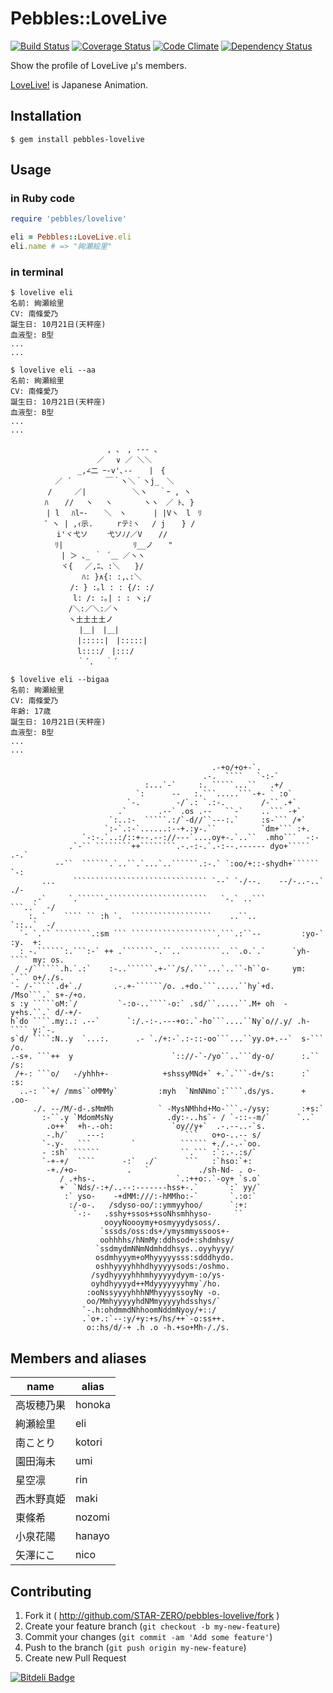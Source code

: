 # Pebbles::LoveLive

[![Build Status](https://travis-ci.org/STAR-ZERO/pebbles-lovelive.svg?branch=master)](https://travis-ci.org/STAR-ZERO/pebbles-lovelive)
[![Coverage Status](https://coveralls.io/repos/STAR-ZERO/pebbles-lovelive/badge.png?branch=master)](https://coveralls.io/r/STAR-ZERO/pebbles-lovelive?branch=master)
[![Code Climate](https://codeclimate.com/github/STAR-ZERO/pebbles-lovelive.png)](https://codeclimate.com/github/STAR-ZERO/pebbles-lovelive)
[![Dependency Status](https://gemnasium.com/STAR-ZERO/pebbles-lovelive.svg)](https://gemnasium.com/STAR-ZERO/pebbles-lovelive)

Show the profile of LoveLive μ's members.

[LoveLive!](http://www.lovelive-anime.jp/) is Japanese Animation.

## Installation

    $ gem install pebbles-lovelive

## Usage

### in Ruby code

```ruby
require 'pebbles/lovelive'

eli = Pebbles::LoveLive.eli
eli.name # => "絢瀬絵里"
```

### in terminal

```
$ lovelive eli
名前: 絢瀬絵里
CV: 南條愛乃
誕生日: 10月21日(天秤座)
血液型: B型
...
...
```

```
$ lovelive eli --aa
名前: 絢瀬絵里
CV: 南條愛乃
誕生日: 10月21日(天秤座)
血液型: B型
...
...

　　　　　　　　　　　　　, 、　, -‐- 、
　　　　　　　　　　　 ／　 ∨ ／ ＼＼
　　　　　　　　　_,∠二 ｰ-v'､-‐ 　 |　{
　　　　　　／ ´　　　　 ￣｀ヽ＼｀ヽj_　＼
　　　　　/　　　／|　　　　 　 ＼ヽ　 ｀ｰ , ヽ
　　　　 ﾊ 　 //　 ヽ　 ヽ　　 　 ヽヽ　／ ﾄ､ }
　 　 　 | l　 ﾊlｰ- 　 ＼　ヽ　　　 | |Vヽ　l　ﾘ
　　　　 ゛ヽ | ,ｨ示. 　 　rテﾐヽ　 / j 　 } /
　　　　 　 i'ヾ弋ソ　　 弋ソﾉ/／V 　 //
　　　　　　ﾘ|　　　　 　 　 　 ﾘ__ノ　　"
　　 　 　 　| ＞ ､_ ｀ ´＿ ／ヽヽ
　　　 　 　 ヾ{　 ／,ﾆ、:＼　　}/
　 　 　 　 　 　 ﾊ: }∧{: :,､:＼
　　　　　　　　/: } :｡l : : {/: :/
　　　 　 　 　 l: /: :｡| : : ヽ;/
　　　　 　 　 /＼:／＼:／ヽ
　　　　 　 　 ヽ土土土土ノ
　　　　　　　 　 |＿|　|＿|
　　　　　　　　　|:::::|　|:::::|
　　　　　　　　　l::::/　|:::/
　　　　　　　　　｀´.　 ｀´
```

```
$ lovelive eli --bigaa
名前: 絢瀬絵里
CV: 南條愛乃
年齢: 17歳
誕生日: 10月21日(天秤座)
血液型: B型
...
...

                                             .-+o/+o+-`.
                                           .-.  ````   `-:-`
                              :...`-`     :. `````...``   .+/
                            `:      --   :.```.....```-+- ` :o`
                          `-.        -/`.: `.:-.        /-`` .+`
                        .`       .--` .os .--   ``-`    ..``` -+`
                      `:..:-  `````.:/`-d//``---:.`     :s-``` /+`
                     `:-`.:-`......:--+.:y-.``          `dm+``` :+.
                `-:-.`..:/::+--.--://---`....oy+-.`..``  .mho```  -:-
             .`-`` ````````++````````.-.-:-.`.-:--.------ dyo+````` .-.`
          --``  ``````.`..``.`...`..``````.:-.` `:oo/+::-shydh+`````` `-:
       ...    `````````````````````````````` `--` `-/--.    --/-..-..`  ./-
     .-`     `.``````-``````````````````````   `-.` ..```         ```..`  -/
    :. `    ```` `` :h `.  ``````````````````    ..``..            `::..`  -/
  `- `.`` ````````.:sm ``` ```````````````````.```.:``--         :yo-` :y.  +:
  : -.``````:.```:-` ++ .```````-.``..`````````..``.o.`.`      `yh-```` my: os.
 / -/``````.h.`.:`    :-..``````.+-``/s/.```...`..``-h``o-     ym: `.`` o+/./s.
`- /-`````.d+`./       .-.+-``````/o. .+do.```.....``hy`+d.   /Mso```.` s+-/+o.
s :y `````oM:`/         `-:o-..````-o:` .sd/``.....``.M+ oh  -y+hs.``.` d/-+/-
h`do ````.my:.: .--`      `:/.-:-.---+o:.`-ho```....``Ny`o//.y/ .h-```` y:`-.
s`d/ ````:N..y  `...:.      .- `./+:-`.:-::-oo```...``yy.o+.--`  s-``` /o.
.-s+. ```++  y                      `:://-`-/yo``..```dy-o/      :.`` /s:
 /+-: ```o/   -/yhhh+-            +shssyMNd+` +.`.```-d+/s:      :`  :s:
  ..-: ``+/ /mms``oMMMy`         :myh  `NmNNmo`:````.ds/ys.      + .oo-
     ./. --/M/-d-.sMmMh          ` -MysNMhhd+Mo-```.-/ysy:       :+s:`
       :-``.y `MdomMsNy            .dy:-..hs`- / `-::--m/`      `..`
        .o++`  +h-.-oh:             `oy//y+`  .-.--..-`s.
        -.h/`    ---:                  ```   o+o-..-- s/
       `-.y-   ```         `          `````` +./.-.-`oo.
       - :sh` ``````                  ``.``` :`:.-.:s/`
       `-+-+/  ````      -:`  ./`      ```   :`hso:`+:
        -+./+o-           .   `           ./sh-Nd- . o-
           / .+hs-.                  `.:++o:.`-oy+ `s.o`
           +` `Nds/-:+/..--:-------hss+-.`      `:` yy/`
            :` yso-    -+dMM:///:-hMMho:-`       `.:o:`
             :/-o-.   /sdyso-oo/::ymmyyhoo/      `:+:
              `-:-   .sshy+ssos+ssoNhsmhhyso-     ``
                     ooyyNoooymy+osmyyydysoss/.
                    `sssds/oss:ds+/ymysmmyssoos+-
                    oohhhhs/hNmMy:ddhsod+:shdmhsy/
                   `ssdmydmNNmNdmhddhsys..oyyhyyy/
                   osdmhyyym+oMhyyyyysss:sdddhydo.
                   oshhyyyyhhhdhyyyyysods:/oshmo.
                  /sydhyyyyhhhmhyyyyydyym-:o/ys-
                  oyhdhyyyyd++Mdyyyyyyyhmy`/ho.
                 :ooNssyyyyhhhNMhyyyyssoyNy -o.
                 oo/MmhyyyyyhdNMmyyyyyhdsshys/`
                `-.h:ohdmmdNhhoomNddmNyoy/+::/
                .`o+.:`--:y/+y:+s/hs/++`-o:ss++.
                 o::hs/d/-+ .h .o -h.+so+Mh-/./s.
```

## Members and aliases

|    name    |  alias |
|------------|--------|
| 高坂穂乃果 | honoka |
| 絢瀬絵里   | eli    |
| 南ことり   | kotori |
| 園田海未   | umi    |
| 星空凛     | rin    |
| 西木野真姫 | maki   |
| 東條希     | nozomi |
| 小泉花陽   | hanayo |
| 矢澤にこ   | nico   |

## Contributing

1. Fork it ( http://github.com/STAR-ZERO/pebbles-lovelive/fork )
2. Create your feature branch (`git checkout -b my-new-feature`)
3. Commit your changes (`git commit -am 'Add some feature'`)
4. Push to the branch (`git push origin my-new-feature`)
5. Create new Pull Request


[![Bitdeli Badge](https://d2weczhvl823v0.cloudfront.net/STAR-ZERO/pebbles-lovelive/trend.png)](https://bitdeli.com/free "Bitdeli Badge")

